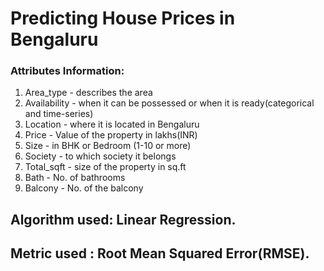 # Predicting House Prices in Bengaluru

### Attributes Information:
1. Area_type - describes the area 
2. Availability - when it can be possessed or when it is ready(categorical and time-series) 
3. Location - where it is located in Bengaluru 
4. Price - Value of the property in lakhs(INR) 
5. Size - in BHK or Bedroom (1-10 or more)
6. Society - to which society it belongs 
7. Total_sqft - size of the property in sq.ft 
8. Bath - No. of bathrooms 
9. Balcony - No. of the balcony

## Algorithm used: Linear Regression.
## Metric used :  Root Mean Squared Error(RMSE).

